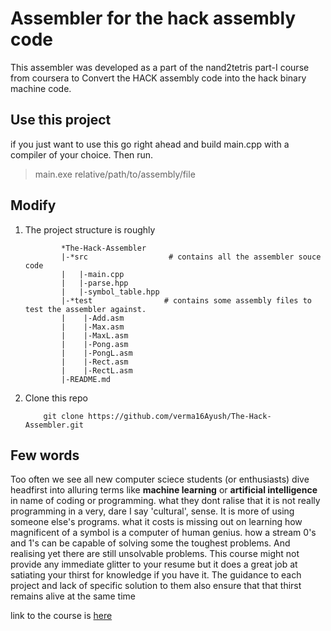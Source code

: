 # Assembler for the hack assembly code
This assembler was developed as a part of the nand2tetris part-I course from coursera to Convert the HACK assembly code into the hack binary machine code.

## Use this project
if you just want to use this go right ahead and build main.cpp with a compiler of your choice. Then run.
> main.exe relative/path/to/assembly/file

## Modify
1. The project structure is roughly
    ```shell    
            *The-Hack-Assembler
            |-*src                  # contains all the assembler souce code
            |   |-main.cpp
            |   |-parse.hpp
            |   |-symbol_table.hpp
            |-*test                # contains some assembly files to test the assembler against.
            |    |-Add.asm
            |    |-Max.asm
            |    |-MaxL.asm
            |    |-Pong.asm
            |    |-PongL.asm
            |    |-Rect.asm
            |    |-RectL.asm
            |-README.md
    ```

2. Clone this repo
    ```shell
        git clone https://github.com/verma16Ayush/The-Hack-Assembler.git
    ```
## Few words

Too often we see all new computer sciece students (or enthusiasts) 
dive headfirst into alluring terms like **machine learning** or **artificial intelligence** in name of coding or programming. what they dont ralise that it is not really programming in a very, dare I say 'cultural', sense. It is more of using someone else's programs. what it costs is missing out on learning how magnificent of a symbol is a computer of human genius. how a stream 0's and 1's can be capable of solving some the toughest problems. And realising yet there are still unsolvable problems. This course might not provide any immediate glitter to your resume but it does a great job at satiating your thirst for knowledge if you have it. The guidance to each project and lack of specific solution to them also ensure that that thirst remains alive at the same time

link to the course is [here](https://www.coursera.org/learn/build-a-computer/home/welcome)